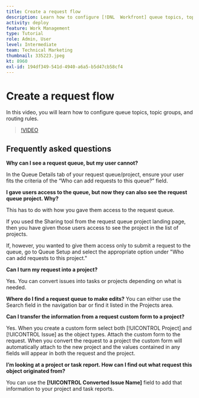 ```yaml
---
title: Create a request flow
description: Learn how to configure [!DNL  Workfront] queue topics, topic groups, and routing rules to help manage request and work intake.
activity: deploy
feature: Work Management
type: Tutorial
role: Admin, User
level: Intermediate
team: Technical Marketing
thumbnail: 335223.jpeg
kt: 8960
exl-id: 194df349-541d-4940-a6a5-b5d47cb58cf4
---
```

# Create a request flow

In this video, you will learn how to configure queue topics, topic groups, and routing rules.

>[!VIDEO](https://video.tv.adobe.com/v/335223/?quality=12)

## Frequently asked questions

**Why can I see a request queue, but my user cannot?**

In the Queue Details tab of your request queue/project, ensure your user fits the criteria of the “Who can add requests to this queue?” field.

**I gave users access to the queue, but now they can also see the request queue project. Why?**

This has to do with how you gave them access to the request queue.

If you used the Sharing tool from the request queue project landing page, then you have given those users access to see the project in the list of projects.

If, however, you wanted to give them access only to submit a request to the queue, go to Queue Setup and select the appropriate option under "Who can add requests to this project."

**Can I turn my request into a project?**

Yes. You can convert issues into tasks or projects depending on what is needed.

**Where do I find a request queue to make edits?**
You can either use the Search field in the navigation bar or find it listed in the Projects area.

**Can I transfer the information from a request custom form to a project?**

Yes. When you create a custom form select both [!UICONTROL Project] and [!UICONTROL Issue] as the object types. Attach the custom form to the request. When you convert the request to a project the custom form will automatically attach to the new project and the values contained in any fields will appear in both the request and the project.

**I’m looking at a project or task report. How can I find out what request this object originated from?**

You can use the **[!UICONTROL Converted Issue Name]** field to add that information to your project and task reports. 


